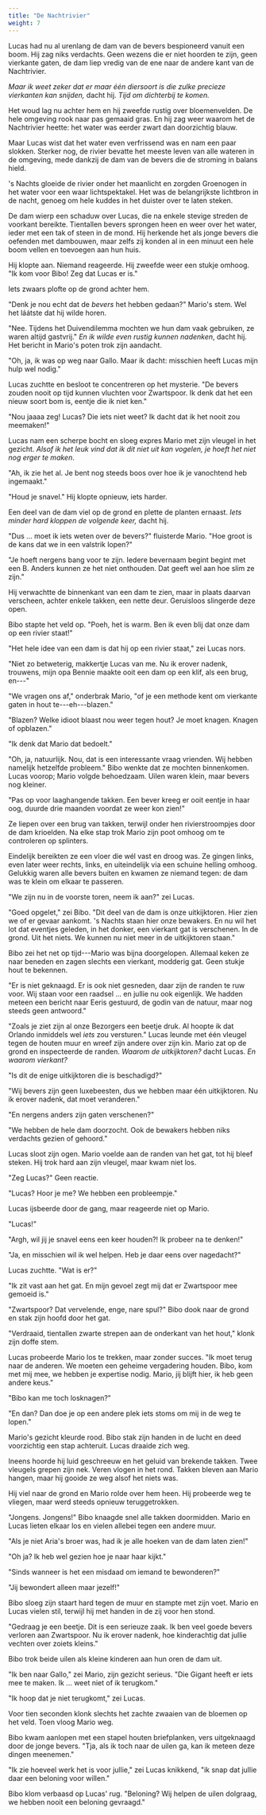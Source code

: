 ```yaml
---
title: "De Nachtrivier"
weight: 7
---
```


Lucas had nu al urenlang de dam van de bevers bespioneerd vanuit een boom. Hij zag niks verdachts. Geen wezens die er niet hoorden te zijn, geen vierkante gaten, de dam liep vredig van de ene naar de andere kant van de Nachtrivier.

*Maar ik weet zeker dat er maar één diersoort is die zulke precieze vierkanten kan snijden,* dacht hij. *Tijd om dichterbij te komen.*

Het woud lag nu achter hem en hij zweefde rustig over bloemenvelden. De hele omgeving rook naar pas gemaaid gras. En hij zag weer waarom het de Nachtrivier heette: het water was eerder zwart dan doorzichtig blauw.

Maar Lucas wist dat het water even verfrissend was en nam een paar slokken. Sterker nog, de rivier bevatte het meeste leven van alle wateren in de omgeving, mede dankzij de dam van de bevers die de stroming in balans hield.

's Nachts gloeide de rivier onder het maanlicht en zorgden Groenogen in het water voor een waar lichtspektakel. Het was de belangrijkste
lichtbron in de nacht, genoeg om hele kuddes in het duister over te laten steken.

De dam wierp een schaduw over Lucas, die na enkele stevige
streden de voorkant bereikte. Tientallen bevers sprongen heen
en weer over het water, ieder met een tak of steen in de mond. Hij herkende het als jonge bevers die oefenden met dambouwen, maar zelfs zij konden al in een minuut een hele boom vellen en toevoegen aan hun huis.

Hij klopte aan. Niemand reageerde. Hij zweefde weer een stukje omhoog. "Ik kom voor Bibo! Zeg dat Lucas er is."

Iets zwaars plofte op de grond achter hem.

"Denk je nou echt dat de _bevers_ het hebben gedaan?" Mario's stem. Wel het láátste dat hij wilde horen.

"Nee. Tijdens het Duivendilemma mochten we hun dam vaak gebruiken, ze waren altijd gastvrij." *En ik wilde even rustig kunnen nadenken*, dacht hij. Het bericht in Mario's poten trok zijn aandacht.

"Oh, ja, ik was op weg naar Gallo. Maar ik dacht: misschien heeft Lucas mijn hulp wel nodig."

Lucas zuchtte en besloot te concentreren op het mysterie. "De bevers zouden nooit op tijd kunnen vluchten voor Zwartspoor. Ik denk dat het een nieuw soort bom is, eentje die ik niet ken."

"Nou jaaaa zeg! Lucas? Die iets niet weet? Ik dacht dat ik het nooit zou meemaken!"

Lucas nam een scherpe bocht en sloeg expres Mario met zijn vleugel in
het gezicht. *Alsof ik het leuk vind dat ik dit niet uit kan vogelen, je
hoeft het niet nog erger te maken*.

"Ah, ik zie het al. Je bent nog steeds boos over hoe ik je vanochtend
heb ingemaakt."

"Houd je snavel." Hij klopte opnieuw, iets harder.

Een deel van de dam viel op de grond en plette de planten ernaast. *Iets minder hard kloppen de volgende keer,* dacht hij.

"Dus ... moet ik iets weten over de bevers?" fluisterde Mario. "Hoe groot is de kans dat we in een valstrik lopen?"

"Je hoeft nergens bang voor te zijn. Iedere bevernaam begint begint met een B. Anders kunnen ze het niet onthouden. Dat geeft wel aan hoe slim ze zijn."

Hij verwachtte de binnenkant van een dam te zien, maar in plaats daarvan
verscheen, achter enkele takken, een nette deur. Geruisloos slingerde
deze open.

Bibo stapte het veld op. "Poeh, het is warm. Ben ik even blij dat onze dam op een rivier staat!"

"Het hele idee van een dam is dat hij op een rivier staat," zei Lucas nors.

"Niet zo betweterig, makkertje Lucas van me. Nu ik erover
nadenk, trouwens, mijn opa Bennie maakte ooit een dam op een klif, als een brug, en---"

"We vragen ons af," onderbrak Mario, "of je een methode kent om
vierkante gaten in hout te---eh---blazen."

"Blazen? Welke idioot blaast nou weer tegen hout? Je moet knagen. Knagen
of opblazen."

"Ik denk dat Mario dat bedoelt."

"Oh, ja, natuurlijk. Nou, dat is een interessante vraag vrienden. Wij hebben namelijk hetzelfde probleem." Bibo wenkte dat ze mochten binnenkomen. Lucas voorop; Mario volgde behoedzaam. Uilen waren klein, maar bevers nog kleiner.

"Pas op voor laaghangende takken. Een bever kreeg er ooit
eentje in haar oog, duurde drie maanden voordat ze weer kon
zien!"

Ze liepen over een brug van takken, terwijl onder hen rivierstroompjes door de dam krioelden. Na elke stap trok Mario zijn poot omhoog om te controleren op splinters.

Eindelijk bereikten ze een vloer die wél vast en droog was. Ze gingen links, even later weer rechts, links, en
uiteindelijk via een schuine helling omhoog. Gelukkig waren alle bevers
buiten en kwamen ze niemand tegen: de dam was te klein om elkaar te
passeren.

"We zijn nu in de voorste toren, neem ik aan?" zei Lucas.

"Goed opgelet," zei Bibo. "Dit deel van de dam is onze uitkijktoren.
Hier zien we of er gevaar aankomt. 's Nachts staan hier onze bewakers.
En nu wil het lot dat eventjes geleden, in het donker, een vierkant gat is verschenen. In de grond. Uit het niets. We kunnen nu niet meer in de
uitkijktoren staan."

Bibo zei het net op tijd---Mario was bijna doorgelopen. Allemaal keken
ze naar beneden en zagen slechts een vierkant, modderig gat. Geen stukje
hout te bekennen.

"Er is niet geknaagd. Er is ook niet gesneden, daar zijn de randen te
ruw voor. Wij staan voor een raadsel ... en jullie nu ook eigenlijk. We hadden meteen een bericht naar Eeris gestuurd, de godin van de natuur, maar nog steeds geen antwoord."

"Zoals je ziet zijn al onze Bezorgers een beetje druk. Al hoopte ik dat Orlando inmiddels wel _iets_ zou versturen." Lucas leunde met één vleugel tegen de houten muur en wreef zijn
andere over zijn kin. Mario zat op de grond en inspecteerde
de randen. *Waarom de uitkijktoren?* dacht Lucas. *En waarom vierkant?*

"Is dit de enige uitkijktoren die is beschadigd?"

"Wij bevers zijn geen luxebeesten, dus we hebben maar één uitkijktoren. Nu ik erover nadenk, dat moet veranderen."

"En nergens anders zijn gaten verschenen?"

"We hebben de hele dam doorzocht. Ook de bewakers hebben niks verdachts
gezien of gehoord."

Lucas sloot zijn ogen. Mario voelde aan de randen van het gat, tot hij
bleef steken. Hij trok hard aan zijn vleugel, maar kwam niet los.

"Zeg Lucas?" Geen reactie.

"Lucas? Hoor je me? We hebben een probleempje."

Lucas ijsbeerde door de gang, maar reageerde niet op Mario.

"Lucas!"

"Argh, wil jij je snavel eens een keer houden?! Ik probeer na te
denken!"

"Ja, en misschien wil ik wel helpen. Heb je daar eens over nagedacht?"

Lucas zuchtte. "Wat is er?"

"Ik zit vast aan het gat. En mijn gevoel zegt mij dat er
Zwartspoor mee gemoeid is."

"Zwartspoor? Dat vervelende, enge, nare spul?" Bibo dook naar de grond en stak zijn hoofd door het gat.

"Verdraaid, tientallen zwarte strepen aan de onderkant van het hout,"
klonk zijn doffe stem.

Lucas probeerde Mario los te trekken, maar zonder succes. "Ik moet terug naar de anderen. We moeten een geheime vergadering houden. Bibo, kom met mij mee, we hebben je expertise nodig. Mario, jij blijft hier, ik heb geen andere keus."

"Bibo kan me toch losknagen?"

"En dan? Dan doe je op een andere plek iets stoms om mij in de weg te
lopen."

Mario's gezicht kleurde rood. Bibo stak zijn handen in de lucht en
deed voorzichtig een stap achteruit. Lucas draaide zich weg. 

Ineens hoorde hij luid geschreeuw en het geluid van brekende takken. Twee vleugels grepen zijn nek. Veren vlogen in het rond. Takken bleven
aan Mario hangen, maar hij gooide ze weg alsof het niets was.

Hij viel naar de grond en Mario rolde over hem heen. Hij probeerde weg te
vliegen, maar werd steeds opnieuw teruggetrokken.

"Jongens. Jongens!" Bibo knaagde snel alle takken doormidden. Mario en Lucas lieten elkaar los en vielen allebei tegen een andere
muur.

"Als je niet Aria's broer was, had ik je alle hoeken van de
dam laten zien!"

"Oh ja? Ik heb wel gezien hoe je naar haar kijkt."

"Sinds wanneer is het een misdaad om iemand te bewonderen?"

"Jij bewondert alleen maar jezelf!"

Bibo sloeg zijn staart hard tegen de muur en stampte met zijn voet.
Mario en Lucas vielen stil, terwijl hij met handen in de zij voor hen
stond.

"Gedraag je een beetje. Dit is een serieuze zaak. Ik ben veel goede
bevers verloren aan Zwartspoor. Nu ik erover nadenk, hoe kinderachtig dat jullie vechten over zoiets kleins."

Bibo trok beide uilen als kleine kinderen aan hun oren de dam uit. 

"Ik ben naar Gallo," zei Mario, zijn gezicht serieus. "Die Gigant heeft er iets mee te maken. Ik ... weet niet of ik terugkom."

"Ik hoop dat je niet terugkomt," zei Lucas.

Voor tien seconden klonk slechts het zachte zwaaien van de bloemen op het veld. Toen vloog Mario weg.

Bibo kwam aanlopen met een stapel houten briefplanken, vers uitgeknaagd door de jonge bevers. "Tja, als ik toch naar de uilen ga, kan ik meteen deze dingen meenemen."

"Ik zie hoeveel werk het is voor jullie," zei Lucas knikkend, "ik snap dat jullie daar een beloning voor willen."

Bibo klom verbaasd op Lucas' rug. "Beloning? Wij helpen de uilen dolgraag, we hebben nooit een beloning gevraagd."